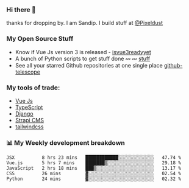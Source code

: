 ### Hi there 👋

thanks for dropping by.
I am Sandip. I build stuff at [@Pixeldust](github.com/pixeldust-in/)

###  **My Open Source Stuff**

 - Know if Vue Js version 3 is released -  [isvue3readyyet](https://github.com/sandiprb/isvue3readyyet)
 - A bunch of Python scripts to get stuff done 💤 💤 [stuff](https://github.com/sandiprb/stuff)
 - See all your starred Github repositories at one single place [github-telescope](https://github.com/sandiprb/github-telescope)



###  **My tools of trade:**
 - [Vue Js](https://github.com/vuejs/vue/)
 - [TypeScript](https://github.com/microsoft/TypeScript)
 - [Django](github.com/django/django)
 - [Strapi CMS](github.com/strapi/strapi)
 - [tailwindcss](https://github.com/tailwindlabs/tailwindcss)


###  📊 **My Weekly development breakdown**
<!--START_SECTION:waka-->
```text
JSX          8 hrs 23 mins   ████████████░░░░░░░░░░░░░   47.74 % 
Vue.js       5 hrs 7 mins    ███████▒░░░░░░░░░░░░░░░░░   29.18 % 
JavaScript   2 hrs 18 mins   ███▒░░░░░░░░░░░░░░░░░░░░░   13.17 % 
CSS          26 mins         ▓░░░░░░░░░░░░░░░░░░░░░░░░   02.54 % 
Python       24 mins         ▓░░░░░░░░░░░░░░░░░░░░░░░░   02.32 % 
```
<!--END_SECTION:waka-->
